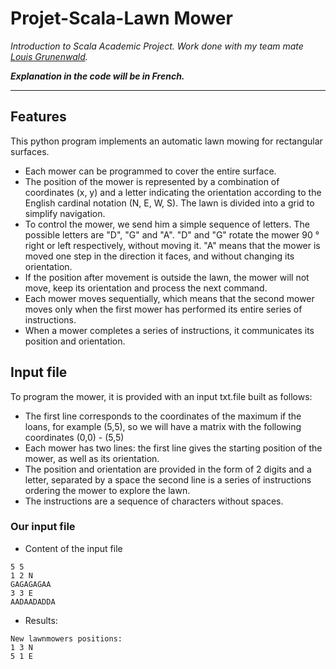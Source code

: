 # Projet-Scala-Lawn Mower
_Introduction to Scala Academic Project. Work done with my team mate [Louis Grunenwald](https://github.com/LouisGrunenwald)._

___Explanation in the code will be in French.___

---

## Features #
This python program implements an automatic lawn mowing for rectangular surfaces.
* Each mower can be programmed to cover the entire surface.
* The position of the mower is represented by a combination of coordinates (x, y) and a letter indicating the orientation according to the English cardinal notation (N, E, W, S). The lawn is divided into a grid to simplify navigation.
* To control the mower, we send him a simple sequence of letters. The possible letters are "D", "G" and "A". "D" and "G" rotate the mower 90 ° right or left respectively, without moving it. "A" means that the mower is moved one step in the direction it faces, and without changing its orientation.
* If the position after movement is outside the lawn, the mower will not move, keep its orientation and process the next command.
* Each mower moves sequentially, which means that the second mower moves only when the first mower has performed its entire series of instructions.
* When a mower completes a series of instructions, it communicates its position and orientation.

## Input file #
To program the mower, it is provided with an input txt.file built as follows: 
* The first line corresponds to the coordinates of the maximum if the loans, for example (5,5), so we will have a matrix with the following coordinates (0,0) - (5,5)
* Each mower has two lines: the first line gives the starting position of the mower, as well as its orientation. 
* The position and orientation are provided in the form of 2 digits and a letter,  separated by a space the second line is a series of instructions ordering the mower to explore the lawn. 
* The instructions are a sequence of characters without spaces.


### Our input file ##
* Content of the input file

```raw
5 5
1 2 N
GAGAGAGAA
3 3 E
AADAADADDA
```

  * Results:

```
New lawnmowers positions:
1 3 N
5 1 E
```
